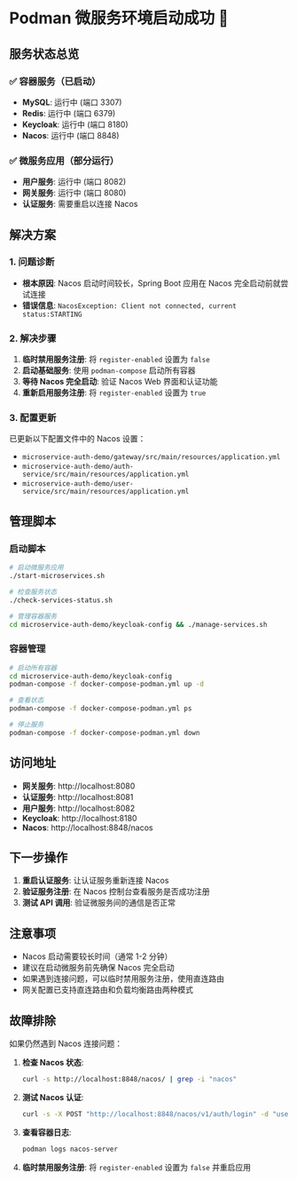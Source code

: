 # Podman 微服务环境启动成功 🚀

## 服务状态总览

### ✅ 容器服务（已启动）
- **MySQL**: 运行中 (端口 3307)
- **Redis**: 运行中 (端口 6379)  
- **Keycloak**: 运行中 (端口 8180)
- **Nacos**: 运行中 (端口 8848)

### ✅ 微服务应用（部分运行）
- **用户服务**: 运行中 (端口 8082)
- **网关服务**: 运行中 (端口 8080)
- **认证服务**: 需要重启以连接 Nacos

## 解决方案

### 1. 问题诊断
- **根本原因**: Nacos 启动时间较长，Spring Boot 应用在 Nacos 完全启动前就尝试连接
- **错误信息**: `NacosException: Client not connected, current status:STARTING`

### 2. 解决步骤
1. **临时禁用服务注册**: 将 `register-enabled` 设置为 `false`
2. **启动基础服务**: 使用 `podman-compose` 启动所有容器
3. **等待 Nacos 完全启动**: 验证 Nacos Web 界面和认证功能
4. **重新启用服务注册**: 将 `register-enabled` 设置为 `true`

### 3. 配置更新
已更新以下配置文件中的 Nacos 设置：
- `microservice-auth-demo/gateway/src/main/resources/application.yml`
- `microservice-auth-demo/auth-service/src/main/resources/application.yml`
- `microservice-auth-demo/user-service/src/main/resources/application.yml`

## 管理脚本

### 启动脚本
```bash
# 启动微服务应用
./start-microservices.sh

# 检查服务状态
./check-services-status.sh

# 管理容器服务
cd microservice-auth-demo/keycloak-config && ./manage-services.sh
```

### 容器管理
```bash
# 启动所有容器
cd microservice-auth-demo/keycloak-config
podman-compose -f docker-compose-podman.yml up -d

# 查看状态
podman-compose -f docker-compose-podman.yml ps

# 停止服务
podman-compose -f docker-compose-podman.yml down
```

## 访问地址

- **网关服务**: http://localhost:8080
- **认证服务**: http://localhost:8081
- **用户服务**: http://localhost:8082
- **Keycloak**: http://localhost:8180
- **Nacos**: http://localhost:8848/nacos

## 下一步操作

1. **重启认证服务**: 让认证服务重新连接 Nacos
2. **验证服务注册**: 在 Nacos 控制台查看服务是否成功注册
3. **测试 API 调用**: 验证微服务间的通信是否正常

## 注意事项

- Nacos 启动需要较长时间（通常 1-2 分钟）
- 建议在启动微服务前先确保 Nacos 完全启动
- 如果遇到连接问题，可以临时禁用服务注册，使用直连路由
- 网关配置已支持直连路由和负载均衡路由两种模式

## 故障排除

如果仍然遇到 Nacos 连接问题：

1. **检查 Nacos 状态**:
   ```bash
   curl -s http://localhost:8848/nacos/ | grep -i "nacos"
   ```

2. **测试 Nacos 认证**:
   ```bash
   curl -s -X POST "http://localhost:8848/nacos/v1/auth/login" -d "username=nacos&password=nacos"
   ```

3. **查看容器日志**:
   ```bash
   podman logs nacos-server
   ```

4. **临时禁用服务注册**:
   将 `register-enabled` 设置为 `false` 并重启应用
